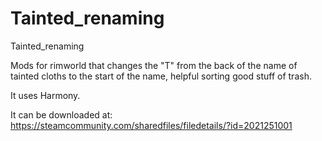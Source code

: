 # Tainted_renaming
Tainted_renaming

Mods for rimworld that changes the "T" from the back of the name of tainted cloths to the start of the name, helpful sorting good stuff of trash.

It uses Harmony.


It can be downloaded at: https://steamcommunity.com/sharedfiles/filedetails/?id=2021251001
